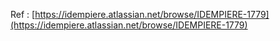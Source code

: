 Ref : [https://idempiere.atlassian.net/browse/IDEMPIERE-1779](https://idempiere.atlassian.net/browse/IDEMPIERE-1779)